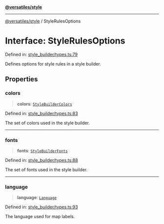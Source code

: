 [**@versatiles/style**](../README.md)

***

[@versatiles/style](../globals.md) / StyleRulesOptions

# Interface: StyleRulesOptions

Defined in: [style\_builder/types.ts:79](https://github.com/versatiles-org/versatiles-style/blob/d8cc33a46b85aeaa89bfc9bbd1ece1792d845335/src/style_builder/types.ts#L79)

Defines options for style rules in a style builder.

## Properties

### colors

> **colors**: [`StyleBuilderColors`](../type-aliases/StyleBuilderColors.md)

Defined in: [style\_builder/types.ts:83](https://github.com/versatiles-org/versatiles-style/blob/d8cc33a46b85aeaa89bfc9bbd1ece1792d845335/src/style_builder/types.ts#L83)

The set of colors used in the style builder.

***

### fonts

> **fonts**: [`StyleBuilderFonts`](../type-aliases/StyleBuilderFonts.md)

Defined in: [style\_builder/types.ts:88](https://github.com/versatiles-org/versatiles-style/blob/d8cc33a46b85aeaa89bfc9bbd1ece1792d845335/src/style_builder/types.ts#L88)

The set of fonts used in the style builder.

***

### language

> **language**: [`Language`](../type-aliases/Language.md)

Defined in: [style\_builder/types.ts:93](https://github.com/versatiles-org/versatiles-style/blob/d8cc33a46b85aeaa89bfc9bbd1ece1792d845335/src/style_builder/types.ts#L93)

The language used for map labels.
